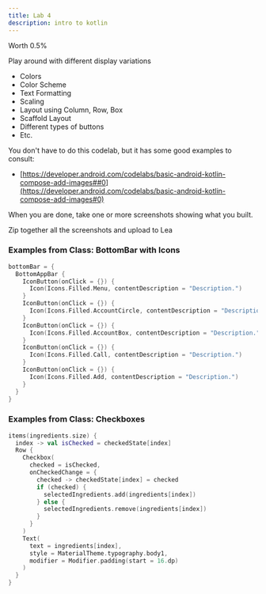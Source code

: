 ```yaml
---
title: Lab 4
description: intro to kotlin
---
```


Worth 0.5%
 
Play around with different display variations
 
  - Colors
  - Color Scheme
  - Text Formatting
  - Scaling
  - Layout using Column, Row, Box
  - Scaffold Layout
  - Different types of buttons
  - Etc.
 
You don't have to do this codelab, but it has some good examples to consult:
 
  - [https://developer.android.com/codelabs/basic-android-kotlin-compose-add-images##0](https://developer.android.com/codelabs/basic-android-kotlin-compose-add-images#0)
 
When you are done, take one or more screenshots showing what you built.
 
 
Zip together all the screenshots and upload to Lea
 

### Examples from Class: BottomBar with Icons

```kotlin
bottomBar = {
  BottomAppBar {
    IconButton(onClick = {}) {
      Icon(Icons.Filled.Menu, contentDescription = "Description.")
    }
    IconButton(onClick = {}) {
      Icon(Icons.Filled.AccountCircle, contentDescription = "Description.")
    }
    IconButton(onClick = {}) {
      Icon(Icons.Filled.AccountBox, contentDescription = "Description.")
    }
    IconButton(onClick = {}) {
      Icon(Icons.Filled.Call, contentDescription = "Description.")
    }
    IconButton(onClick = {}) {
      Icon(Icons.Filled.Add, contentDescription = "Description.")
    }
  }
}
```

### Examples from Class: Checkboxes

```kotlin
items(ingredients.size) { 
  index -> val isChecked = checkedState[index]
  Row {
    Checkbox(
      checked = isChecked,
      onCheckedChange = { 
        checked -> checkedState[index] = checked
        if (checked) {
          selectedIngredients.add(ingredients[index])
        } else {
          selectedIngredients.remove(ingredients[index])
        }
      }
    )
    Text(
      text = ingredients[index],
      style = MaterialTheme.typography.body1,
      modifier = Modifier.padding(start = 16.dp)
    )
  }
}
```


